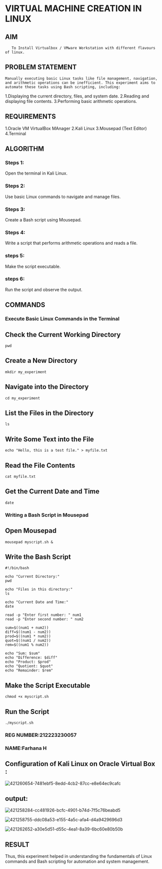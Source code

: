  # VIRTUAL MACHINE CREATION IN LINUX
  ## AIM
       To Install Virtualbox / VMware Workstation with different flavours of linux.
## PROBLEM STATEMENT
    Manually executing basic Linux tasks like file management, navigation, and arithmetic operations can be inefficient. This experiment aims to automate these tasks using Bash scripting, including:

1.Displaying the current directory, files, and system date.
2.Reading and displaying file contents.
3.Performing basic arithmetic operations.

## REQUIREMENTS
1.Oracle VM VirtualBox MAnager
2.Kali Linux
3.Mousepad (Text Editor)
4.Terminal

## ALGORITHM
 ### Steps 1:
 Open the terminal in Kali Linux.
 ### Steps 2:
 Use basic Linux commands to navigate and manage files.
 ### Steps 3:
 Create a Bash script using Mousepad.
 ### Steps 4:
 Write a script that performs arithmetic operations and reads a file.
 ### steps 5:
 Make the script executable.
 ### steps 6:
 Run the script and observe the output.
 
## COMMANDS
### Execute Basic Linux Commands in the Terminal
## Check the Current Working Directory
```
pwd
```
## Create a New Directory
```
mkdir my_experiment
```
## Navigate into the Directory
```
cd my_experiment
```
## List the Files in the Directory
```
ls
```
## Write Some Text into the File
```
echo "Hello, this is a test file." > myfile.txt
```
## Read the File Contents
```
cat myfile.txt
```
## Get the Current Date and Time
```
date
```
### Writing a Bash Script in Mousepad
## Open Mousepad
```
mousepad myscript.sh &
```
## Write the Bash Script
```
#!/bin/bash 

echo "Current Directory:"
pwd

echo "Files in this directory:"
ls

echo "Current Date and Time:"
date

read -p "Enter first number: " num1
read -p "Enter second number: " num2

sum=$((num1 + num2))
diff=$((num1 - num2))
prod=$((num1 * num2))
quot=$((num1 / num2))
rem=$((num1 % num2))

echo "Sum: $sum"
echo "Difference: $diff"
echo "Product: $prod"
echo "Quotient: $quot"
echo "Remainder: $rem"

```
## Make the Script Executable
```
chmod +x myscript.sh
```
## Run the Script
```
./myscript.sh
```

### REG NUMBER:212223230057
### NAME:Farhana H
## Configuration of Kali Linux on Oracle Virtual Box :

 ![421260654-7481ebf5-8edd-4cb2-87cc-e8e64ec9cafc](https://github.com/user-attachments/assets/3e41b937-cee7-48dd-a921-861cf2a871c7)
## output:

![421258284-cc481926-bcfc-4901-b74d-7f5c76beabd5](https://github.com/user-attachments/assets/cb56f5a8-36af-45d0-8935-87223b385fd1)


![421258755-ddc08a53-e155-4a5c-afa4-d4a9429696d3](https://github.com/user-attachments/assets/fb0ba605-5867-4923-a913-83e4abbe9293)


![421262652-a30e5d51-d55c-4ea1-8a39-6bc60e80b50b](https://github.com/user-attachments/assets/8de3afba-252e-44e6-84d8-df6e157bfad9)

## RESULT
Thus, this experiment helped in understanding the fundamentals of Linux commands and Bash scripting for automation and system management.

 

  


